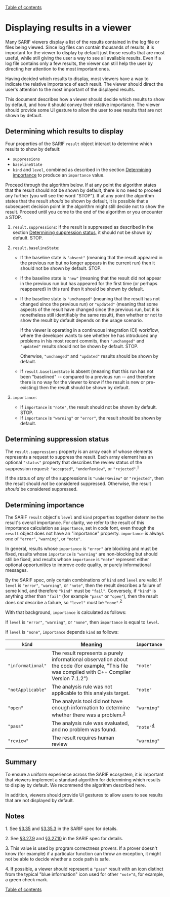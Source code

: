 [Table of contents](../README.md#contents)

# Displaying results in a viewer

Many SARIF viewers display a list of the results contained in the log file or files being viewed. Since log files can contain thousands of results, it is important for the viewer to display by default just those results that are most useful, while still giving the user a way to see all available results. Even if a log file contains only a few results, the viewer can still help the user by directing her attention to the most important ones.

Having decided which results to display, most viewers have a way to indicate the relative importance of each result. The viewer should direct the user's attention to the most important of the displayed results.

This document describes how a viewer should decide which results to show by default,
and how it should convey their relative importance. The viewer should provide some UI gesture to allow the user to see results that are not shown by default.

## Determining which results to display

Four properties of the SARIF `result` object interact to determine which results to show by default:

- `suppressions`
- `baselineState`
- `kind` and `level`, combined as described in the section <a href="#importance">Determining importance</a> to produce an `importance` value.

Proceed through the algorithm below. If at any point the algorithm states that the result should not be shown by default, there is no need to proceed any further (you will see the word "STOP"). If at any point the algorithm states that the result _should_ be shown by default, it is possible that a subsequent decision point in the algorithm might still decide not to show the result. Proceed until you come to the end of the algorithm or you encounter a STOP.

1. `result.suppressions`: If the result is suppressed as described in the section <a href="#suppression-status">Determining suppression status</a>, it should not be shown by default. STOP.

2. `result.baselineState`:

    - If the baseline state is `"absent"` (meaning that the result appeared in the previous run but no longer appears in the current run) then it should not be shown by default. STOP.

    - If the baseline state is `"new"` (meaning that the result did not appear in the previous run but has appeared for the first time (or perhaps reappeared) in this run) then it should be shown by default.

    - If the baseline state is `"unchanged"` (meaning that the result has not changed since the previous run) or `"updated"` (meaning that some aspects of the result have changed since the previous run, but it is nonetheless still identifiably the same result), then whether or not to show the result by default depends on the usage scenario.

        If the viewer is operating in a continuous integration (CI) workflow, where the developer wants to see whether he has introduced any problems in his most recent commits, then `"unchanged"` and `"updated"` results should not be shown by default. STOP.

        Otherwise, `"unchanged"` and `"updated"` results should be shown by default.

    - If `result.baselineState` is absent (meaning that this run has not been "baselined" -- compared to a previous run -- and therefore there is no way for the viewer to know if the result is new or pre-existing) then the result should be shown by default.

3. `importance`:

    - If `importance` is `"note"`, the result should not be shown by default. STOP.
    - If `importance` is `"warning"` or `"error"`, the result should be shown by default.

## <a id="suppression-status"></a>Determining suppression status

The `result.suppressions` property is an array each of whose elements represents a request to suppress the result. Each array element has an optional `"status"` property that describes the review status of the suppression request: `"accepted"`, `"underReview"`, or `"rejected"`.<sup><a href="#note-1">1</a></sup>

If the status of _any_ of the suppressions is `"underReview"` or `"rejected"`, then the result should _not_ be considered suppressed. Otherwise, the result _should_ be considered suppressed.

## <a id="importance"></a>Determining importance

The SARIF `result` object's `level` and `kind` properties together determine the result's  overall importance. For clarity, we refer to the result of this importance calculation as `importance`, set in code font, even though the `result` object does not have an "importance" property. `importance` is always one of `"error"`, `"warning"`, or `"note"`.

In general, results whose `importance` is `"error"` are blocking and must be fixed, results whose `importance` is `"warning"` are non-blocking but should still be fixed, and results whose `importance` is `"note"` represent either optional opportunities to improve code quality, or purely informational messages.

By the SARIF spec, only certain combinations of `kind` and `level` are valid. If `level` is `"error"`, `"warning"`, or `"note"`, then the result describes a failure of some kind, and therefore `"kind"` must be `"fail"`. Conversely, if `"kind"` is anything other than `"fail"` (for example `"pass"` or `"open"`), then the result does _not_ describe a failure, so `"level"` must be `"none"`.<sup><a href="#note-2">2</a></sup>

With that background, `importance` is calculated as follows:

If `level` is `"error"`, `"warning"`, or `"none"`, then `importance` is equal to `level`.

If `level` is `"none"`, `importance` depends `kind` as follows:

| `kind` | Meaning | `importance` |
| --- | --- | --- |
| `"informational"` | The result represents a purely informational observation about the code (for example, "This file was compiled with C++ Compiler Version 7.1.2") | `"note"` |
| `"notApplicable"` | The analysis rule was not applicable to this analysis target. | `"note"` |
| `"open"` | The analysis tool did not have enough information to determine whether there was a problem.<sup><a href="#note-3">3</a></sup> | `"warning"` |
| `"pass"` | The analysis rule was evaluated, and no problem was found. | `"note"`<sup><a href="#note-4">4</a></sup> |
| `"review"` | The result requires human review | `"warning"` |

## Summary

To ensure a uniform experience across the SARIF ecosystem, it is important that viewers implement a standard algorithm for determining which results to display by default. We recommend the algorithm described here.

In addition, viewers should provide UI gestures to allow users to see results that are not displayed by default.

## Notes

<a id="note-1"></a>1. See [§3.35](https://docs.oasis-open.org/sarif/sarif/v2.1.0/os/sarif-v2.1.0-os.html#_Toc34317733) and [§3.35.3](https://docs.oasis-open.org/sarif/sarif/v2.1.0/os/sarif-v2.1.0-os.html#_Toc34317736) in the SARIF spec for details.

<a id="note-2"></a>2. See [§3.27.9](https://docs.oasis-open.org/sarif/sarif/v2.1.0/os/sarif-v2.1.0-os.html#_Toc34317647) and [§3.27.10](https://docs.oasis-open.org/sarif/sarif/v2.1.0/os/sarif-v2.1.0-os.html#_Toc34317648) in the SARIF spec for details.

<a id="note-3"></a>3. This value is used by program correctness provers. If a prover doesn't know (for example) if a particular function can throw an exception, it might not be able to decide whether a code path is safe.

<a id="note-4"></a>4. If possible, a viewer should represent a `"pass"` result with an icon distinct from the typical "blue information" icon used for other `"note"`s, for example, a green check mark.

[Table of contents](../README.md#contents)